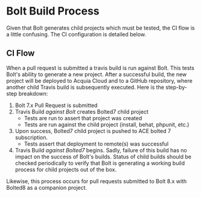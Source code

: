 # Bolt Build Process

Given that Bolt generates child projects which must be tested, the CI flow is a little confusing. The CI configuration is detailed below.

## CI Flow

When a pull request is submitted a travis build is run against Bolt. This tests Bolt's ability to generate a new project. After a successful build, the new project will be deployed to Acquia Cloud and to a GitHub repository, where another child Travis build is subsequently executed. Here is the step-by-step breakdown:

1. Bolt 7.x Pull Request is submitted
2. Travis Build *against Bolt* creates Bolted7 child project
    * Tests are run to assert that project was created
    * Tests are run against the child project (install, behat, phpunit, etc.)
3. Upon success, Bolted7 child project is pushed to ACE bolted 7 subscription. 
    * Tests assert that deployment to remote(s) was successful
4. Travis Build *against Bolted7* begins. Sadly, failure of this build has no impact on the success of Bolt's builds. Status of child builds should be checked periodically to verify that Bolt is generating a working build process for child projects out of the box.

Likewise, this process occurs for pull requests submitted to Bolt 8.x with Bolted8 as a companion project.
